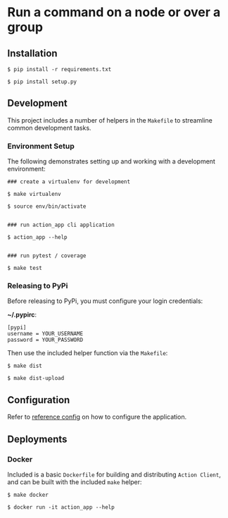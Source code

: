 # Run a command on a node or over a group

## Installation

```
$ pip install -r requirements.txt

$ pip install setup.py
```

## Development

This project includes a number of helpers in the `Makefile` to streamline common development tasks.

### Environment Setup

The following demonstrates setting up and working with a development environment:

```
### create a virtualenv for development

$ make virtualenv

$ source env/bin/activate


### run action_app cli application

$ action_app --help


### run pytest / coverage

$ make test
```


### Releasing to PyPi

Before releasing to PyPi, you must configure your login credentials:

**~/.pypirc**:

```
[pypi]
username = YOUR_USERNAME
password = YOUR_PASSWORD
```

Then use the included helper function via the `Makefile`:

```
$ make dist

$ make dist-upload
```

## Configuration

Refer to [reference config](config/action_app.yaml.example) on how to configure the application.

## Deployments

### Docker

Included is a basic `Dockerfile` for building and distributing `Action Client`,
and can be built with the included `make` helper:

```
$ make docker

$ docker run -it action_app --help
```
